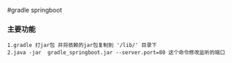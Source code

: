 #gradle springboot
### 主要功能
    1.gradle 打jar包 并将依赖的jar包复制到 '/lib/' 目录下
    2.java -jar  gradle_springboot.jar --server.port=80 这个命令修改监听的端口
### 